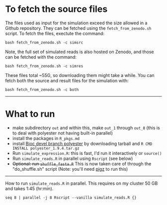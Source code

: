 # To fetch the source files 

The files used as input for the simulation exceed the 
size allowed in a Github repository.  They can be fetched 
using the `fetch_from_zenodo.sh` script.  To fetch the files, 
exectute the command:

```
bash fetch_from_zenodo.sh -c simsrc
```

Note, the full set of simulated reads is also hosted on Zenodo, and
those can be fetched with the command:

```
bash fetch_from_zenodo.sh -c simres
```

These files total ~55G, so downloading them might take a while.
You can fetch both the source and result files for the simulation
with:

```
bash fetch_from_zenodo.sh -c both 
```

---

# What to run

* make subdirectory `out` and within this, make `out_1` through `out_8`
  (this is to deal with polyester not having built-in parallel)
* install the packages in `R_pkgs.md`
* install [Bioc devel branch polyester](http://bioconductor.org/packages/3.4/bioc/src/contrib/polyester_1.9.4.tar.gz)
  by downloading tarball and `R CMD INSTALL polyester_1.9.4.tar.gz`
* Run `simulate_expression.R`: this is fast, I'd run it interactively or `source()`
* Run `simulate_reads.R` in parallel using `Rscript` (see below)
* ~~Optional: run `shuffle_fasta.R`~~ This is now taken care of through the "do_shuffle.sh" script (Note: you'll need [pigz](zlib.net/pigz/) to run this)

---

How to run `simulate_reads.R` in parallel. This requires on my cluster
50 GB and takes 1:45 (hr:min).

```
seq 8 | parallel -j 8 Rscript --vanilla simulate_reads.R {}
```

